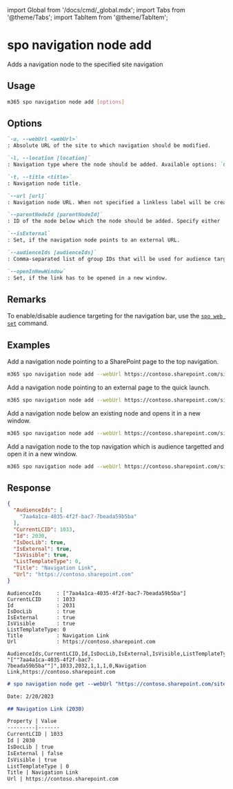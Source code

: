 <!-- DISCLAIMER: All secrets, passwords, and sensitive values in this document are examples only and not real credentials. -->
import Global from '/docs/cmd/_global.mdx';
import Tabs from '@theme/Tabs';
import TabItem from '@theme/TabItem';

# spo navigation node add

Adds a navigation node to the specified site navigation

## Usage

```sh
m365 spo navigation node add [options]
```

## Options

```md definition-list
`-u, --webUrl <webUrl>`
: Absolute URL of the site to which navigation should be modified.

`-l, --location [location]`
: Navigation type where the node should be added. Available options: `QuickLaunch`, `TopNavigationBar`. Specify either `location` or `parentNodeId` but not both.

`-t, --title <title>`
: Navigation node title.

`--url [url]`
: Navigation node URL. When not specified a linkless label will be created.

`--parentNodeId [parentNodeId]`
: ID of the node below which the node should be added. Specify either `location` or `parentNodeId` but not both.

`--isExternal`
: Set, if the navigation node points to an external URL.

`--audienceIds [audienceIds]`
: Comma-separated list of group IDs that will be used for audience targeting. The limit is 10 ids per navigation node.

`--openInNewWindow`
: Set, if the link has to be opened in a new window.
```

<Global />

## Remarks

To enable/disable audience targeting for the navigation bar, use the [`spo web set`](../web/web-set.mdx) command.

## Examples

Add a navigation node pointing to a SharePoint page to the top navigation.

```sh
m365 spo navigation node add --webUrl https://contoso.sharepoint.com/sites/team-a --location TopNavigationBar --title About --url /sites/team-s/sitepages/about.aspx
```

Add a navigation node pointing to an external page to the quick launch.

```sh
m365 spo navigation node add --webUrl https://contoso.sharepoint.com/sites/team-a --location QuickLaunch --title "About us" --url https://contoso.com/about-us --isExternal
```

Add a navigation node below an existing node and opens it in a new window.

```sh
m365 spo navigation node add --webUrl https://contoso.sharepoint.com/sites/team-a --parentNodeId 2010 --title About --url /sites/team-s/sitepages/about.aspx --openInNewWindow
```

Add a navigation node to the top navigation which is audience targetted and open it in a new window.

```sh
m365 spo navigation node add --webUrl https://contoso.sharepoint.com/sites/team-a --location TopNavigationBar --title About --url /sites/team-s/sitepages/about.aspx --audienceIds "7aa4a1ca-4035-4f2f-bac7-7beada59b5ba,4bbf236f-a131-4019-b4a2-315902fcfa3a" --openInNewWindow
```

## Response

<Tabs>
  <TabItem value="JSON">

  ```json
  {
    "AudienceIds": [
      "7aa4a1ca-4035-4f2f-bac7-7beada59b5ba"
    ],
    "CurrentLCID": 1033,
    "Id": 2030,
    "IsDocLib": true,
    "IsExternal": true,
    "IsVisible": true,
    "ListTemplateType": 0,
    "Title": "Navigation Link",
    "Url": "https://contoso.sharepoint.com"
  }
  ```

  </TabItem>
  <TabItem value="Text">

  ```text
  AudienceIds     : ["7aa4a1ca-4035-4f2f-bac7-7beada59b5ba"]
  CurrentLCID     : 1033
  Id              : 2031
  IsDocLib        : true
  IsExternal      : true
  IsVisible       : true
  ListTemplateType: 0
  Title           : Navigation Link
  Url             : https://contoso.sharepoint.com
  ```

  </TabItem>
  <TabItem value="CSV">

  ```csv
  AudienceIds,CurrentLCID,Id,IsDocLib,IsExternal,IsVisible,ListTemplateType,Title,Url
  "[""7aa4a1ca-4035-4f2f-bac7-7beada59b5ba""]",1033,2032,1,1,1,0,Navigation Link,https://contoso.sharepoint.com
  ```

  </TabItem>
  <TabItem value="Markdown">

  ```md
  # spo navigation node get --webUrl "https://contoso.sharepoint.com/sites/team-a" --location "TopNavigationBar" --title "Navigation Link" --url "https://contoso.sharepoint.com"

  Date: 2/20/2023

  ## Navigation Link (2030)

  Property | Value
  ---------|-------
  CurrentLCID | 1033
  Id | 2030
  IsDocLib | true
  IsExternal | false
  IsVisible | true
  ListTemplateType | 0
  Title | Navigation Link
  Url | https://contoso.sharepoint.com
  ```

  </TabItem>
</Tabs>
